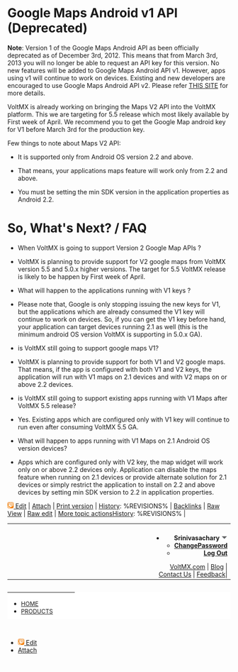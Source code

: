                         

   

Google Maps Android v1 API (Deprecated)
=======================================

**Note**: Version 1 of the Google Maps Android API as been officially deprecated as of December 3rd, 2012. This means that from March 3rd, 2013 you will no longer be able to request an API key for this version. No new features will be added to Google Maps Android API v1. However, apps using v1 will continue to work on devices. Existing and new developers are encouraged to use Google Maps Android API v2. Please refer [THIS SITE](http://stagedeveloper.voltmx.com/maps/documentation/android/) for more details.

  

VoltMX is already working on bringing the Maps V2 API into the VoltMX platform. This we are targeting for 5.5 release which most likely available by First week of April. We recommend you to get the Google Map android key for V1 before March 3rd for the production key.  
  
Few things to note about Maps V2 API:  
  

*   It is supported only from Android OS version 2.2 and above.
  
*   That means, your applications maps feature will work only from 2.2 and above.
  
*   You must be setting the min SDK version in the application properties as Android 2.2.
  

  
  

So, What's Next? / FAQ
======================

  

*   When VoltMX is going to support Version 2 Google Map APIs ?
*   VoltMX is planning to provide support for V2 google maps from VoltMX version 5.5 and 5.0.x higher versions. The target for 5.5 VoltMX release is likely to be happen by First week of April.
  

*   What will happen to the applications running with V1 keys ?
*   Please note that, Google is only stopping issuing the new keys for V1, but the applications which are already consumed the V1 key will continue to work on devices. So, if you can get the V1 key before hand, your application can target devices running 2.1 as well (this is the minimum android OS version VoltMX is supporting in 5.0.x GA).
  

*   is VoltMX still going to support google maps V1?
*   VoltMX is planning to provide support for both V1 and V2 google maps. That means, if the app is configured with both V1 and V2 keys, the application will run with V1 maps on 2.1 devices and with V2 maps on or above 2.2 devices.
  

*   is VoltMX still going to support existing apps running with V1 Maps after VoltMX 5.5 release?
*   Yes. Existing apps which are configured only with V1 key will continue to run even after consuming VoltMX 5.5 GA.
  

*   What will happen to apps running with V1 Maps on 2.1 Android OS version devices?
*   Apps which are configured only with V2 key, the map widget will work only on or above 2.2 devices only. Application can disable the maps feature when running on 2.1 devices or provide alternate solution for 2.1 devices or simply restrict the application to install on 2.2 and above devices by setting min SDK version to 2.2 in application properties.
  

 [![](AndroidV1Maps_files/uweb-o14.gif) Edit](http://stagedeveloper.voltmx.com/twiki/bin/edit/Portal/AndroidV1Maps?t=1362554842;nowysiwyg=0 "Edit this topic text") | [Attach](http://stagedeveloper.voltmx.com/twiki/bin/attach/Portal/AndroidV1Maps "Attach an image or document to this topic") | [Print version](http://stagedeveloper.voltmx.com/twiki/bin/view/Portal/AndroidV1Maps?cover=print%25QUERYPARAMSTRING%25 "Printable version of this topic") | [History](http://stagedeveloper.voltmx.com/twiki/bin/rdiff/Portal/AndroidV1Maps?type=history "View total topic history"): %REVISIONS% | [Backlinks](http://stagedeveloper.voltmx.com/twiki/bin/oops/Portal/AndroidV1Maps?template=backlinksweb "Search the Portal Web for topics that link to here") | [Raw View](http://stagedeveloper.voltmx.com/twiki/bin/view/Portal/AndroidV1Maps?raw=on "View raw text without formatting") | [Raw edit](http://stagedeveloper.voltmx.com/twiki/bin/edit/Portal/AndroidV1Maps?t=1362554842;nowysiwyg=1 "Raw Edit this topic text") | [More topic actions](http://stagedeveloper.voltmx.com/twiki/bin/oops/Portal/AndroidV1Maps?template=oopsmore&param1=2&param2=2 "Delete or rename this topic; set parent topic; view and compare revisions")[History](http://stagedeveloper.voltmx.com/twiki/bin/rdiff/Portal/AndroidV1Maps?type=history "View total topic history"): %REVISIONS% | 

    

<table align="center" border="0" cellpadding="0" cellspacing="0" width="100%"><tbody><tr><td align="left" valign="middle" width="320"><a href="http://stagedeveloper.voltmx.com/" class="Logo" style="position:relative;left:-35px;"><img src="AndroidV1Maps_files/voltmx_dev_logo1.png"></a></td><td align="right"><div class="twTopMenuTab" style="float:right;margin-top:5px;font-weight:bold;"><ul><li>Srinivasachary <img src="AndroidV1Maps_files/menu-down.gif" alt="Menu dropdown" title="Menu dropdown" border="0" height="16" width="14"><ul><li><a href="http://stagedeveloper.voltmx.com/ChangePassword" target="_top">ChangePassword</a></li><li><a href="http://stagedeveloper.voltmx.com/twiki/bin/view/Portal/DeveloperPortal?logout=1" target="_top">Log Out</a></li></ul></li></ul><p></p><p></p></div><span class="ctcmenu"><a href="http://www.voltmx.com/" target="_blank">VoltMX.com</a> | <a href="http://www.voltmx-solutions.com/" target="_blank">Blog</a> | <a href="http://www.voltmx.com/about-us/contact-us" target="_blank">Contact Us</a> | <a href="mailto:portal_admin@voltmx.com">Feedback</a>|</span></td></tr></tbody></table>

<table style="position:relative;background-color:#fff" align="left" border="0" cellpadding="0" cellspacing="0" height="60" width="1000"><tbody><tr><td id="nav" align="left" valign="middle"><ul><li class="first"><a href="http://stagedeveloper.voltmx.com/DeveloperPortal#" style="font-size:13px;">HOME</a></li><li id="click_here"><a href="#" style="font-size:13px;">PRODUCTS</a><div id="submenu" style="font-family:Arial;font-size:12px;font-weight:normal;font-style:normal;text-decoration:none;color:#3399FF;display:none;position:absolute;background-color:#fff"><p style="text-align:left;padding:15px 0 10px 0"><a href="http://stagedeveloper.voltmx.com/Platform" style="font-size:13px;font-weight:normal;">VOLTMX</a></p><p style="text-align:left;padding:5px 0 10px 0"><a href="http://stagedeveloper.voltmx.com/MobileApplicationManagement" style="font-size:13px;font-weight:normal;">MOBILE APP MANAGEMENT</a></p><p style="text-align:left;padding:5px 0 10px 0"><a href="http://stagedeveloper.voltmx.com/Sync" style="font-size:13px;font-weight:normal;">SYNC FRAMEWORK</a></p></div><p></p></li><li><a href="http://stagedeveloper.voltmx.com/VoltMXReleases" style="font-size:13px;">DOWNLOAD</a></li><li><a href="http://stagedeveloper.voltmx.com/VoltMXDocuments" style="font-size:13px;">DOCUMENTATION</a></li><li><a href="http://stagedeveloper.voltmx.com/ProductRoadMap" style="font-size:13px;">ROADMAP</a></li><li><a href="http://stagedeveloper.voltmx.com/HowToAll" style="font-size:13px;">VIDEOS</a></li><form id="forumform" name="forumform" action="http://stagedeveloper.voltmx.com/voltmxforum/login-new2.php" method="post"><input name="crypttoken" value="0846de2502d31cc3ae9e08fb5f493e38" type="hidden"> <input id="loginemail" name="fsessionid" value="5372696E6976617361636861727920446F74204D7574756B756C6F6A75204174204B6F6E7920446F7420436F6D2E3032323230363033" type="hidden"><li id="forumlink" class="newlink" style="font-size: 13px; color: rgb(119, 119, 119); margin-left: 10px;">FORUM</li></form><li><a href="http://stagedeveloper.voltmx.com/VoltMXSupport" style="font-size:13px;">SUPPORT</a></li></ul></td></tr></tbody></table>

![](AndroidV1Maps_files/spacer.gif)

*    [![](AndroidV1Maps_files/uweb-o14.gif) Edit](http://stagedeveloper.voltmx.com/twiki/bin/edit/Portal/AndroidV1Maps?t=1362554846;nowysiwyg=0 "Edit this topic text")
*   [Attach](http://stagedeveloper.voltmx.com/twiki/bin/attach/Portal/AndroidV1Maps "Attach an image or document to this topic")

![](AndroidV1Maps_files/spacer.gif)
